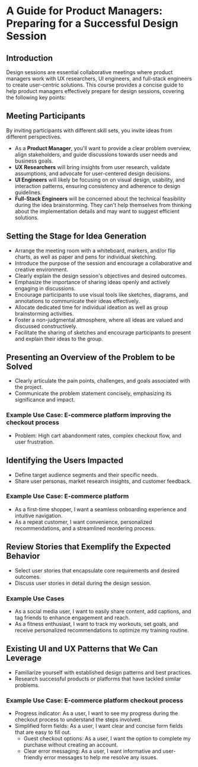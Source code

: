 # A Guide for Product Managers: Preparing for a Successful Design Session

## Introduction
Design sessions are essential collaborative meetings where product managers work with UX researchers,
UI engineers, and full-stack engineers to create user-centric solutions. This course provides a concise
guide to help product managers effectively prepare for design sessions, covering the following key points:

## Meeting Participants
By inviting participants with different skill sets, you invite ideas from different perspectives.
* As a **Product Manager**, you'll want to provide a clear problem overview, align stakeholders, and guide discussions towards user needs and business goals.
* **UX Researchers** will bring insights from user research, validate assumptions, and advocate for user-centered design decisions.
* **UI Engineers** will likely be focusing on on visual design, usability, and interaction patterns, ensuring consistency and adherence to design guidelines.
* **Full-Stack Engineers** will be concerned about the technical feasibility during the idea brainstorming. They can't help themselves from thinking about the
   implementation details and may want to suggest efficient solutions.

## Setting the Stage for Idea Generation
* Arrange the meeting room with a whiteboard, markers, and/or flip charts, as well as paper and pens for individual sketching.
* Introduce the purpose of the session and encourage a collaborative and creative environment.
* Clearly explain the design session's objectives and desired outcomes.
* Emphasize the importance of sharing ideas openly and actively engaging in discussions.
* Encourage participants to use visual tools like sketches, diagrams, and annotations to communicate their ideas effectively.
* Allocate dedicated time for individual ideation as well as group brainstorming activities.
* Foster a non-judgmental atmosphere, where all ideas are valued and discussed constructively.
* Facilitate the sharing of sketches and encourage participants to present and explain their ideas to the group.

## Presenting an Overview of the Problem to be Solved
* Clearly articulate the pain points, challenges, and goals associated with the project.
* Communicate the problem statement concisely, emphasizing its significance and impact.

### Example Use Case: E-commerce platform improving the checkout process
* Problem: High cart abandonment rates, complex checkout flow, and user frustration.

## Identifying the Users Impacted
* Define target audience segments and their specific needs.
* Share user personas, market research insights, and customer feedback.

### Example Use Case: E-commerce platform
* As a first-time shopper, I want a seamless onboarding experience and intuitive navigation.
* As a repeat customer, I want convenience, personalized recommendations, and a streamlined reordering process.

## Review Stories that Exemplify the Expected Behavior
* Select user stories that encapsulate core requirements and desired outcomes.
* Discuss user stories in detail during the design session.

### Example Use Cases
* As a social media user, I want to easily share content, add captions, and tag friends to enhance engagement and reach.
* As a fitness enthusiast, I want to track my workouts, set goals, and receive personalized recommendations to optimize my training routine.

## Existing UI and UX Patterns that We Can Leverage
* Familiarize yourself with established design patterns and best practices.
* Research successful products or platforms that have tackled similar problems.

### Example Use Case: E-commerce platform checkout process
* Progress indicator: As a user, I want to see my progress during the checkout process to understand the steps involved.
* Simplified form fields: As a user, I want clear and concise form fields that are easy to fill out.
   * Guest checkout options: As a user, I want the option to complete my purchase without creating an account.
   * Clear error messaging: As a user, I want informative and user-friendly error messages to help me resolve any issues.
